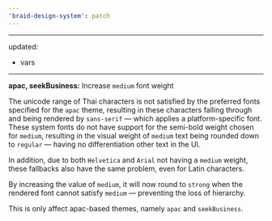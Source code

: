 ```yaml
---
'braid-design-system': patch
---
```


---
updated:
  - vars
---

**apac, seekBusiness:** Increase `medium` font weight

The unicode range of Thai characters is not satisfied by the preferred fonts specified for the `apac` theme, resulting in these characters falling through and being rendered by `sans-serif` — which applies a platform-specific font.
These system fonts do not have support for the semi-bold weight chosen for `medium`, resulting in the visual weight of `medium` text being rounded down to `regular` — having no differentiation other text in the UI.

In addition, due to both `Helvetica` and `Arial` not having a `medium` weight, these fallbacks also have the same problem, even for Latin characters.

By increasing the value of `medium`, it will now round to `strong` when the rendered font cannot satisfy `medium` — preventing the loss of hierarchy.

This is only affect apac-based themes, namely `apac` and `seekBusiness`.

